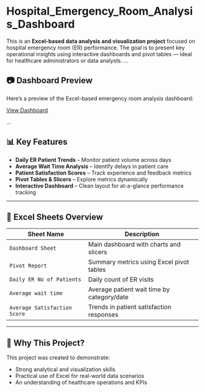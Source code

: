 # Hospital_Emergency_Room_Analysis_Dashboard
This is an **Excel-based data analysis and visualization project** focused on hospital emergency room (ER) performance. The goal is to present key operational insights using interactive dashboards and pivot tables — ideal for healthcare administrators or data analysts.
...

## 📷 Dashboard Preview

Here’s a preview of the Excel-based emergency room analysis dashboard:

<a href="https://github.com/Mystica77/Hospital_Emergency_Room_Analysis_Dashboard/blob/main/Hospital%20Emergency%20Room%20Dashboard%20Analysis.png">View Dashboard</a>

...
## 📊 Key Features

- **Daily ER Patient Trends** – Monitor patient volume across days
- **Average Wait Time Analysis** – Identify delays in patient care
- **Patient Satisfaction Scores** – Track experience and feedback metrics
- **Pivot Tables & Slicers** – Explore metrics dynamically
- **Interactive Dashboard** – Clean layout for at-a-glance performance tracking

---

## 📁 Excel Sheets Overview

| Sheet Name                  | Description                                     |
|-----------------------------|-------------------------------------------------|
| `Dashboard Sheet`           | Main dashboard with charts and slicers          |
| `Pivot Report`              | Summary metrics using Excel pivot tables        |
| `Daily ER No of Patients`   | Daily count of ER visits                        |
| `Average wait time`         | Average patient wait time by category/date      |
| `Average Satisfaction Score`| Trends in patient satisfaction responses        |

---

## 📌 Why This Project?

This project was created to demonstrate:
- Strong analytical and visualization skills
- Practical use of Excel for real-world data scenarios
- An understanding of healthcare operations and KPIs
